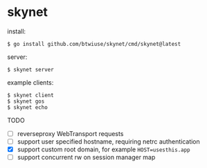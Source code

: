 # skynet

install:

```
$ go install github.com/btwiuse/skynet/cmd/skynet@latest
```

server:

```
$ skynet server
```

example clients:

```
$ skynet client
$ skynet gos
$ skynet echo
```

TODO

- [ ] reverseproxy WebTransport requests
- [ ] support user specified hostname, requiring netrc authentication
- [x] support custom root domain, for example `HOST=usesthis.app`
- [ ] support concurrent rw on session manager map
